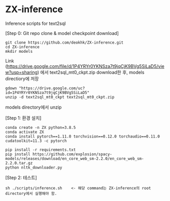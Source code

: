 # ZX-inference
Inference scripts for text2sql 

[Step 0: Git repo clone & model checkpoint download]
```
git clone https://github.com/deokhk/ZX-inference.git
cd ZX-inference
mkdir models 
```
Link (https://drive.google.com/file/d/1P4YRYr0YKNSza7t9jqCjK9BVg5SiLaD5/view?usp=sharing) 에서 text2sql_mt0_ckpt.zip download한 후, models directiory에 저장
```
gdown "https://drive.google.com/uc?id=1P4YRYr0YKNSza7t9jqCjK9BVg5SiLaD5"
unzip -d text2sql_mt0_ckpt text2sql_mt0_ckpt.zip
```
models directory에서 unzip

[Step 1: 환경 설치]
```
conda create -n ZX python=3.8.5
conda activate ZX 
conda install pytorch==1.11.0 torchvision==0.12.0 torchaudio==0.11.0 cudatoolkit=11.3 -c pytorch

pip install -r requirements.txt
pip install https://github.com/explosion/spacy-models/releases/download/en_core_web_sm-2.2.0/en_core_web_sm-2.2.0.tar.gz
python nltk_downloader.py
```
[Step 2: 테스트]

```
sh ./scripts/inference.sh    <- 해당 command는 ZX-inference의 root directory에서 실행해야 함.
```
